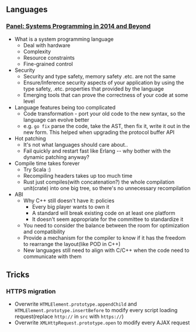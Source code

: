 ## Languages

### [Panel: Systems Programming in 2014 and Beyond](https://channel9.msdn.com/Events/Lang-NEXT/Lang-NEXT-2014/Panel-Systems-Programming-Languages-in-2014-and-Beyond)

* What is a system programming language
  * Deal with hardware
  * Complexity
  * Resource constraints
  * Fine-grained control
* Security
  * Security and type safety, memory safety .etc. are not the same
  * Ensure/Inference security aspects of your application by using the type safety, .etc. properties that provided by the language
  * Emerging tools that can prove the correctness of your code at some level
* Language features being too complicated
  * Code transformation - port your old code to the new syntax, so the language can evolve better
  * e.g. `go fix` parse the code, take the AST, then fix it, write it out in the new form. This helped when upgrading the protocol buffer API
* Hot patching
  * It's not what languages should care about..
  * Fail quickly and restart fast like Erlang -- why bother with the dynamic   patching anyway?
* Compile time takes forever
  * Try Scala :)
  * Recompiling headers takes up too much time
  * Rust just compiles(with concatenation?) the whole compilation unit(crate) into one big tree, so there's no unnecessary recompilation
* ABI
  * Why C++ still doesn't have it: policies
    * Every big player wants to own it
    * A standard will break existing code on at least one platform
    * It doesn't seem appropriate for the committee to standardize it
  * You need to consider the balance between the room for optimization and compatibility
  * Provide a mechanism for the compiler to know if it has the freedom to rearrange the layout(like POD in C++)
  * New languages still need to align with C/C++ when the code need to communicate with them

## Tricks

### HTTPS migration

* Overwrite `HTMLElement.prototype.appendChild` and `HTMLElement.prototype.insertBefore` to modify every script loading request(replace `http://` in `src` with `https://`)
* Overwrite `XMLHttpRequest.prototype.open` to modify every AJAX request

